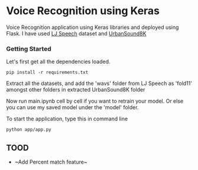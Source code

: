 # Voice Recognition using Keras
Voice Recognition application using Keras libraries and deployed using Flask.
I have used [LJ Speech](https://keithito.com/LJ-Speech-Dataset/) dataset and [UrbanSound8K](https://urbansounddataset.weebly.com/urbansound8k.html)

### Getting Started
Let's first get all the dependencies loaded.
```
pip install -r requirements.txt
```

Extract all the datasets, and add the 'wavs' folder from LJ Speech as 'fold11' amongst other folders in extracted UrbanSound8K folder

Now run main.ipynb cell by cell if you want to retrain your model. Or else you can use my saved model under the 'model' folder.

To start the application, type this in command line
```
python app/app.py
```


## TOOD
* ~Add Percent match feature~
